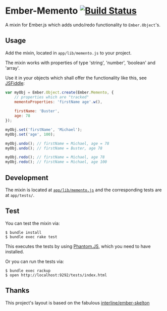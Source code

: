 Ember-Memento [![Build Status](https://secure.travis-ci.org/pangratz/ember-memento.png)](http://travis-ci.org/pangratz/ember-memento)
==============

A mixin for Ember.js which adds undo/redo functionality to `Ember.Object`'s.

Usage
-----

Add the mixin, located in `app/lib/memento.js` to your project.

The mixin works with properties of type 'string', 'number', 'boolean' and 'array'.

Use it in your objects which shall offer the functionality like this, see [JSFiddle](http://jsfiddle.net/pangratz666/Dbvhe/):

```javascript
var myObj = Ember.Object.create(Ember.Memento, {
	// properties which are "tracked"
	mementoProperties: 'firstName age'.w(),
	
	firstName: 'Buster',
	age: 78
});

myObj.set('firstName', 'Michael');
myObj.set('age', 100);

myObj.undo(); // firstName = Michael, age = 78
myObj.undo(); // firstName = Buster, age 78

myObj.redo(); // firstName = Michael, age 78
myObj.redo(); // firstName = Michael, age 100
```

Development
-----------

The mixin is located at [`app/lib/memento.js`](https://github.com/pangratz/ember-memento/blob/master/app/lib/memento.js) and the corresponding tests are at `app/tests/`.

Test
----

You can test the mixin via:

    $ bundle install 
    $ bundle exec rake test

This executes the tests by using [Phantom.JS](http://www.phantomjs.org/), which you need to have installed.

Or you can run the tests via:

    $ bundle exec rackup
    $ open http://localhost:9292/tests/index.html


Thanks
------

This project's layout is based on the fabulous [interline/ember-skelton](https://github.com/interline/ember-skeleton)